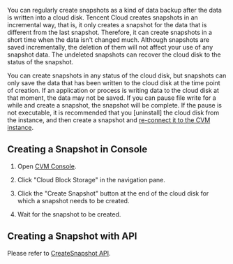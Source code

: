 You can regularly create snapshots as a kind of data backup after the data is written into a cloud disk. Tencent Cloud creates snapshots in an incremental way, that is, it only creates a snapshot for the data that is different from the last snapshot. Therefore, it can create snapshots in a short time when the data isn't changed much. Although snapshots are saved incrementally, the deletion of them will not affect your use of any snapshot data. The undeleted snapshots can recover the cloud disk to the status of the snapshot.

You can create snapshots in any status of the cloud disk, but snapshots can only save the data that has been written to the cloud disk at the time point of creation. If an application or process is writing data to the cloud disk at that moment, the data may not be saved. If you can pause file write for a while and create a snapshot, the snapshot will be complete. If the pause is not executable, it is recommended that you [uninstall] the cloud disk from the instance, and then create a snapshot and [re-connect it to the CVM instance](https://intl.cloud.tencent.com/document/product/362/5745).

## Creating a Snapshot in Console
1) Open [CVM Console](https://console.cloud.tencent.com/cvm/).

2) Click "Cloud Block Storage" in the navigation pane.

3) Click the "Create Snapshot" button at the end of the cloud disk for which a snapshot needs to be created.

4) Wait for the snapshot to be created.

## Creating a Snapshot with API
Please refer to [CreateSnapshot API](https://intl.cloud.tencent.com/doc/api/364/2529).
